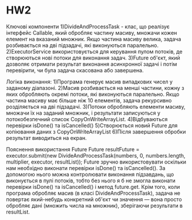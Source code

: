 # HW2
Ключові компоненти
  1)DivideAndProcessTask - клас, що реалізує інтерфейс Callable<Void>, який обробляє частину масиву, множачи кожен елемент на вказаний множник. Якщо частина масиву велика, задача розбивається на дві підзадачі, які      виконуються паралельно.
  2)ExecutorService використовується для керування пулом потоків, де створюються нові потоки для виконання задач.
  3)Future об'єкт, який дозволяє отримати результат виконання асинхронної задачі і потім перевірити, чи була задача скасована або завершена.
  
Логіка виконання:
  1)Програма генерує масив випадкових чисел у заданому діапазоні.
  2)Масив розбивається на менші частини, кожну з яких обробляють окремі потоки, які виконуються паралельно. Якщо частина масиву має більше ніж 10 елементів, задача рекурсивно розділяється на дві підзадачі. 
  3)Потоки обробляють елементи масиву, множачи їх на заданий множник, і результати записуються у потокобезпечний список CopyOnWriteArrayList.
  4)Відбуваються перевірки isDone() та isCancelled() 
  5)Створюється новий Future для копіювання даних з CopyOnWriteArrayList
  6)Після завершення обробки результат виводиться на екран.
  
Пояснення використання Future<Void> 
  Future<Void> resultFuture = executor.submit(new DivideAndProcessTask(numbers, 0, numbers.length, multiplier, executor, resultList));
Future<Void> зручно використовувати оскільки нам необхідно виконати перевірки isDone() та isCancelled(). За допомогою нього можна контролювати виконання підзавдань, що виконується в пулі потоків, тобто без нього я б не змогла виконати перевірки isDone() та isCancelled() і метод future.get. Крім того, коли програма обробляє масив (в класі DivideAndProcessTask), задача не повертає який-небудь конкретний об'єкт чи значення — вона просто обробляє дані (множить числа на множник), зберігаючи результати в resultList.
